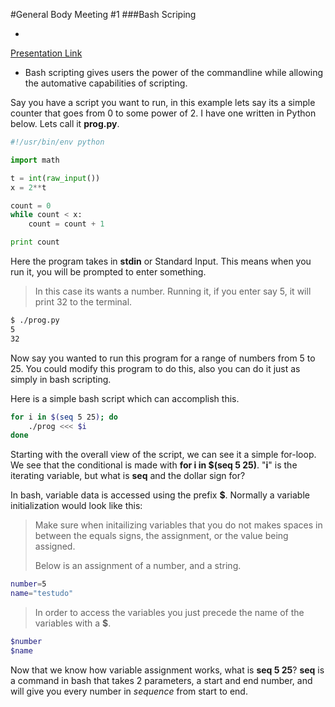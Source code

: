#General Body Meeting #1
###Bash Scriping

-
[Presentation Link](https://github.com/UMD-Cybersecurity-Club/GeneralBody/blob/master/Spring2016/Presentations/2016-02-11_BashHacking-AutomationandProblemSolving.pptx?raw=true)

- Bash scripting gives users the power of the commandline while allowing the automative capabilities of scripting. 

Say you have a script you want to run, in this example lets say its a simple counter that goes from 0 to some power of 2. I have one written in Python below. Lets call it __prog.py__.  

```python  
#!/usr/bin/env python  

import math  

t = int(raw_input())
x = 2**t  

count = 0
while count < x:
	count = count + 1

print count
```  

Here the program takes in __stdin__ or Standard Input. This means when you run it, you will be prompted to enter something. 
> In this case its wants a number. 
Running it, if you enter say 5, it will print 32 to the terminal. 

```bash
$ ./prog.py
5
32
```
Now say you wanted to run this program for a range of numbers from 5 to 25. You could modify this program to do this, also you can do it just as simply in bash scripting. 

Here is a simple bash script which can accomplish this.

```bash
for i in $(seq 5 25); do
	./prog <<< $i
done
```
Starting with the overall view of the script, we can see it a simple for-loop. We see that the conditional is made with __for i in $(seq 5 25)__. "__i__" is the iterating variable, but what is __seq__ and the dollar sign for? 

In bash, variable data is accessed using the prefix __$__. Normally a variable initialization would look like this:
> Make sure when initailizing variables that you do not makes spaces in between the equals signs, the assignment, or the value being assigned. 
> 
> Below is an assignment of a number, and a string. 
>
```bash
number=5
name="testudo"
```

> In order to access the variables you just precede the name of the variables with a __$__. 
>
```bash
$number
$name
```

Now that we know how variable assignment works, what is __seq 5 25__? __seq__ is a command in bash that takes 2 parameters, a start and end number, and will give you every number in _sequence_ from start to end. 
